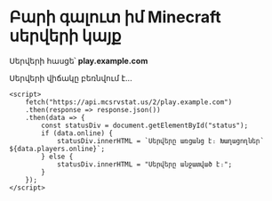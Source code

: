 <!DOCTYPE html>
<html lang="hy">
<head>
    <meta charset="UTF-8">
    <title>Իմ Minecraft Սերվերը</title>
</head>
<body>
    <h1>Բարի գալուտ իմ Minecraft սերվերի կայք</h1>
    <p>Սերվերի հասցե՝ <strong>play.example.com</strong></p>
    <div id="status">Սերվերի վիճակը բեռնվում է...</div>

    <script>
        fetch("https://api.mcsrvstat.us/2/play.example.com")
        .then(response => response.json())
        .then(data => {
            const statusDiv = document.getElementById("status");
            if (data.online) {
                statusDiv.innerHTML = `Սերվերը առցանց է։ Խաղացողներ՝ ${data.players.online}`;
            } else {
                statusDiv.innerHTML = "Սերվերը անջատված է։";
            }
        });
    </script>
</body>
</html>